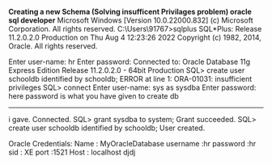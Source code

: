 **Creating a new Schema (Solving insufficent Privilages problem) oracle sql developer**
Microsoft Windows [Version 10.0.22000.832]
(c) Microsoft Corporation. All rights reserved.
C:\Users\91767>sqlplus
SQL*Plus: Release 11.2.0.2.0 Production on Thu Aug 4 12:23:26 2022
Copyright (c) 1982, 2014, Oracle.  All rights reserved.

Enter user-name: hr
Enter password:
Connected to:
Oracle Database 11g Express Edition Release 11.2.0.2.0 - 64bit Production
SQL> create user schooldb identified by schooldb;
ERROR at line 1:
ORA-01031: insufficient privileges
SQL> connect
Enter user-name: sys as sysdba
Enter password: here password is what you have given to create db <hr> i gave.
Connected.
SQL> grant sysdba to system;
Grant succeeded.
SQL> create user schooldb identified by schooldb;
User created.

Oracle Credentials:
Name : MyOracleDatabase
username :hr
password :hr
sid : XE
port :1521
Host : localhost
djdj